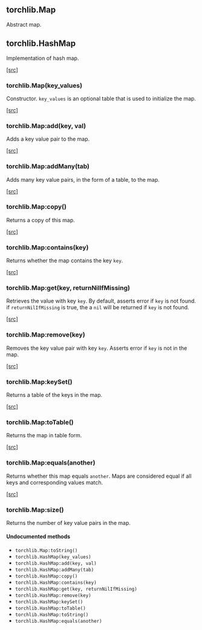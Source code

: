 <a name="torchlib.Map.dok"></a>


## torchlib.Map ##

 Abstract map. 
<a name="torchlib.HashMap.dok"></a>


## torchlib.HashMap ##

 Implementation of hash map. 

<a class="entityLink" href="https://github.com/vzhong/torchlib/blob/975ba472d6e4fdaa1f6c82e04d3ff16b691aaa02/map.lua#L5">[src]</a>
<a name="torchlib.Map"></a>


### torchlib.Map(key_values) ###

 Constructor. `key_values` is an optional table that is used to initialize the map. 

<a class="entityLink" href="https://github.com/vzhong/torchlib/blob/975ba472d6e4fdaa1f6c82e04d3ff16b691aaa02/map.lua#L10">[src]</a>
<a name="torchlib.Map:add"></a>


### torchlib.Map:add(key, val) ###

 Adds a key value pair to the map. 

<a class="entityLink" href="https://github.com/vzhong/torchlib/blob/975ba472d6e4fdaa1f6c82e04d3ff16b691aaa02/map.lua#L15">[src]</a>
<a name="torchlib.Map:addMany"></a>


### torchlib.Map:addMany(tab) ###

 Adds many key value pairs, in the form of a table, to the map. 

<a class="entityLink" href="https://github.com/vzhong/torchlib/blob/975ba472d6e4fdaa1f6c82e04d3ff16b691aaa02/map.lua#L20">[src]</a>
<a name="torchlib.Map:copy"></a>


### torchlib.Map:copy() ###

 Returns a copy of this map. 

<a class="entityLink" href="https://github.com/vzhong/torchlib/blob/975ba472d6e4fdaa1f6c82e04d3ff16b691aaa02/map.lua#L25">[src]</a>
<a name="torchlib.Map:contains"></a>


### torchlib.Map:contains(key) ###

 Returns whether the map contains the key `key`. 

<a class="entityLink" href="https://github.com/vzhong/torchlib/blob/975ba472d6e4fdaa1f6c82e04d3ff16b691aaa02/map.lua#L31">[src]</a>
<a name="torchlib.Map:get"></a>


### torchlib.Map:get(key, returnNilIfMissing) ###

 Retrieves the value with key `key`. By default, asserts error if `key` is not found.
  if `returnNilIfMissing` is true, the a `nil` will be returned if `key` is not found. 

<a class="entityLink" href="https://github.com/vzhong/torchlib/blob/975ba472d6e4fdaa1f6c82e04d3ff16b691aaa02/map.lua#L36">[src]</a>
<a name="torchlib.Map:remove"></a>


### torchlib.Map:remove(key) ###

 Removes the key value pair with key `key`. Asserts error if `key` is not in the map. 

<a class="entityLink" href="https://github.com/vzhong/torchlib/blob/975ba472d6e4fdaa1f6c82e04d3ff16b691aaa02/map.lua#L41">[src]</a>
<a name="torchlib.Map:keySet"></a>


### torchlib.Map:keySet() ###

 Returns a table of the keys in the map. 

<a class="entityLink" href="https://github.com/vzhong/torchlib/blob/975ba472d6e4fdaa1f6c82e04d3ff16b691aaa02/map.lua#L46">[src]</a>
<a name="torchlib.Map:toTable"></a>


### torchlib.Map:toTable() ###

 Returns the map in table form. 

<a class="entityLink" href="https://github.com/vzhong/torchlib/blob/975ba472d6e4fdaa1f6c82e04d3ff16b691aaa02/map.lua#L55">[src]</a>
<a name="torchlib.Map:equals"></a>


### torchlib.Map:equals(another) ###

 Returns whether this map equals `another`. Maps are considered equal if all keys and corresponding values match. 

<a class="entityLink" href="https://github.com/vzhong/torchlib/blob/975ba472d6e4fdaa1f6c82e04d3ff16b691aaa02/map.lua#L60">[src]</a>
<a name="torchlib.Map:size"></a>


### torchlib.Map:size() ###

 Returns the number of key value pairs in the map. 


#### Undocumented methods ####

<a name="torchlib.Map:toString"></a>
 * `torchlib.Map:toString()`
<a name="torchlib.HashMap"></a>
 * `torchlib.HashMap(key_values)`
<a name="torchlib.HashMap:add"></a>
 * `torchlib.HashMap:add(key, val)`
<a name="torchlib.HashMap:addMany"></a>
 * `torchlib.HashMap:addMany(tab)`
<a name="torchlib.HashMap:copy"></a>
 * `torchlib.HashMap:copy()`
<a name="torchlib.HashMap:contains"></a>
 * `torchlib.HashMap:contains(key)`
<a name="torchlib.HashMap:get"></a>
 * `torchlib.HashMap:get(key, returnNilIfMissing)`
<a name="torchlib.HashMap:remove"></a>
 * `torchlib.HashMap:remove(key)`
<a name="torchlib.HashMap:keySet"></a>
 * `torchlib.HashMap:keySet()`
<a name="torchlib.HashMap:toTable"></a>
 * `torchlib.HashMap:toTable()`
<a name="torchlib.HashMap:toString"></a>
 * `torchlib.HashMap:toString()`
<a name="torchlib.HashMap:equals"></a>
 * `torchlib.HashMap:equals(another)`
